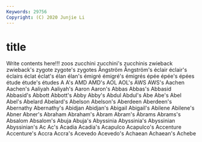 ```yaml
---
Keywords: 29756
Copyright: (C) 2020 Junjie Li
---
```


# title

Write contents here!!!
zoos 
zucchini 
zucchini's 
zucchinis 
zwieback 
zwieback's 
zygote 
zygote's 
zygotes 
Ångström
Ångström's 
éclair 
éclair's 
éclairs 
éclat 
éclat's 
élan 
élan's 
émigré 
émigré's
émigrés 
épée 
épée's 
épées 
étude 
étude's 
études 
A 
A's 
AMD
AMD's 
AOL 
AOL's 
AWS 
AWS's 
Aachen 
Aachen's 
Aaliyah 
Aaliyah's 
Aaron
Aaron's 
Abbas 
Abbas's 
Abbasid 
Abbasid's 
Abbott 
Abbott's 
Abby 
Abby's 
Abdul
Abdul's 
Abe 
Abe's 
Abel 
Abel's 
Abelard 
Abelard's 
Abelson 
Abelson's 
Aberdeen
Aberdeen's 
Abernathy 
Abernathy's 
Abidjan 
Abidjan's 
Abigail 
Abigail's 
Abilene 
Abilene's 
Abner
Abner's 
Abraham 
Abraham's 
Abram 
Abram's 
Abrams 
Abrams's 
Absalom 
Absalom's 
Abuja
Abuja's 
Abyssinia 
Abyssinia's 
Abyssinian 
Abyssinian's 
Ac 
Ac's 
Acadia 
Acadia's 
Acapulco
Acapulco's 
Accenture 
Accenture's 
Accra 
Accra's 
Acevedo 
Acevedo's 
Achaean 
Achaean's 
Achebe
